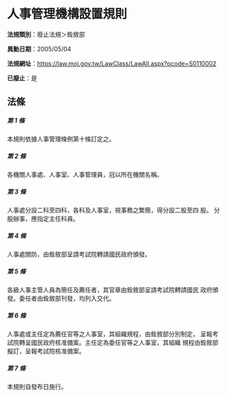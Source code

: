 # 人事管理機構設置規則

**法規類別**：廢止法規＞銓敘部

**異動日期**：2005/05/04  

**法規網址**：https://law.moj.gov.tw/LawClass/LawAll.aspx?pcode=S0110002

**已廢止**：是



## 法條
##### 第 1 條
本規則依據人事管理條例第十條訂定之。

##### 第 2 條
各機關人事處、人事室、人事管理員，冠以所在機關名稱。

##### 第 3 條
人事處分設二科至四科，各科及人事室，視事務之繁簡，得分設二股至四
股。
分股辦事，應指定主任科員。

##### 第 4 條
人事處關防，由銓敘部呈請考試院轉請國民政府頒發。

##### 第 5 條
各級人事主管人員為簡任及薦任者，其官章由銓敘部呈請考試院轉請國民
政府頒發。委任者由銓敘部刊發，均列入交代。

##### 第 6 條
人事處或主任定為薦任官等之人事室，其組織規程，由銓敘部分別制定，
呈報考試院轉呈國民政府核准備案。主任定為委任官等之人事室，其組織
規程由銓敘部擬訂，呈報考試院核准備案。

##### 第 7 條
本規則自發布日施行。


